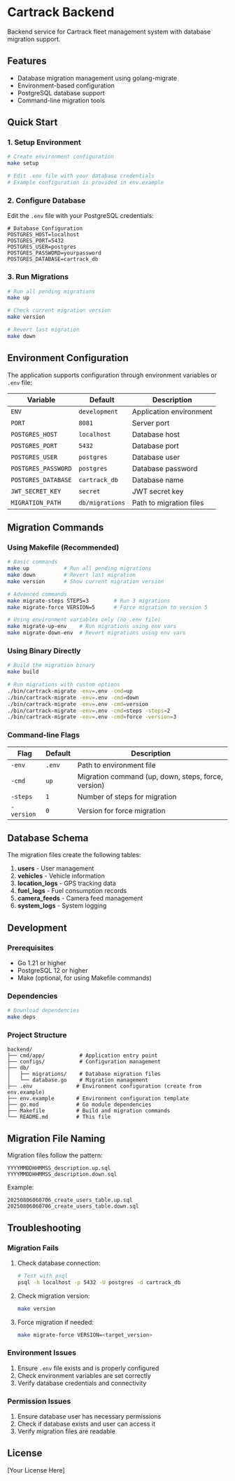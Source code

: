 # Cartrack Backend

Backend service for Cartrack fleet management system with database migration support.

## Features

- Database migration management using golang-migrate
- Environment-based configuration
- PostgreSQL database support
- Command-line migration tools

## Quick Start

### 1. Setup Environment

```bash
# Create environment configuration
make setup

# Edit .env file with your database credentials
# Example configuration is provided in env.example
```

### 2. Configure Database

Edit the `.env` file with your PostgreSQL credentials:

```env
# Database Configuration
POSTGRES_HOST=localhost
POSTGRES_PORT=5432
POSTGRES_USER=postgres
POSTGRES_PASSWORD=yourpassword
POSTGRES_DATABASE=cartrack_db
```

### 3. Run Migrations

```bash
# Run all pending migrations
make up

# Check current migration version
make version

# Revert last migration
make down
```

## Environment Configuration

The application supports configuration through environment variables or `.env` file:

| Variable | Default | Description |
|----------|---------|-------------|
| `ENV` | `development` | Application environment |
| `PORT` | `8081` | Server port |
| `POSTGRES_HOST` | `localhost` | Database host |
| `POSTGRES_PORT` | `5432` | Database port |
| `POSTGRES_USER` | `postgres` | Database user |
| `POSTGRES_PASSWORD` | `postgres` | Database password |
| `POSTGRES_DATABASE` | `cartrack_db` | Database name |
| `JWT_SECRET_KEY` | `secret` | JWT secret key |
| `MIGRATION_PATH` | `db/migrations` | Path to migration files |

## Migration Commands

### Using Makefile (Recommended)

```bash
# Basic commands
make up           # Run all pending migrations
make down         # Revert last migration
make version      # Show current migration version

# Advanced commands
make migrate-steps STEPS=3        # Run 3 migrations
make migrate-force VERSION=5      # Force migration to version 5

# Using environment variables only (no .env file)
make migrate-up-env    # Run migrations using env vars
make migrate-down-env  # Revert migrations using env vars
```

### Using Binary Directly

```bash
# Build the migration binary
make build

# Run migrations with custom options
./bin/cartrack-migrate -env=.env -cmd=up
./bin/cartrack-migrate -env=.env -cmd=down
./bin/cartrack-migrate -env=.env -cmd=version
./bin/cartrack-migrate -env=.env -cmd=steps -steps=2
./bin/cartrack-migrate -env=.env -cmd=force -version=3
```

### Command-line Flags

| Flag | Default | Description |
|------|---------|-------------|
| `-env` | `.env` | Path to environment file |
| `-cmd` | `up` | Migration command (up, down, steps, force, version) |
| `-steps` | `1` | Number of steps for migration |
| `-version` | `0` | Version for force migration |

## Database Schema

The migration files create the following tables:

1. **users** - User management
2. **vehicles** - Vehicle information
3. **location_logs** - GPS tracking data
4. **fuel_logs** - Fuel consumption records
5. **camera_feeds** - Camera feed management
6. **system_logs** - System logging

## Development

### Prerequisites

- Go 1.21 or higher
- PostgreSQL 12 or higher
- Make (optional, for using Makefile commands)

### Dependencies

```bash
# Download dependencies
make deps
```

### Project Structure

```
backend/
├── cmd/app/           # Application entry point
├── configs/           # Configuration management
├── db/
│   ├── migrations/    # Database migration files
│   └── database.go    # Migration management
├── .env              # Environment configuration (create from env.example)
├── env.example       # Environment configuration template
├── go.mod            # Go module dependencies
├── Makefile          # Build and migration commands
└── README.md         # This file
```

## Migration File Naming

Migration files follow the pattern:
```
YYYYMMDDHHMMSS_description.up.sql
YYYYMMDDHHMMSS_description.down.sql
```

Example:
```
20250806060706_create_users_table.up.sql
20250806060706_create_users_table.down.sql
```

## Troubleshooting

### Migration Fails

1. Check database connection:
   ```bash
   # Test with psql
   psql -h localhost -p 5432 -U postgres -d cartrack_db
   ```

2. Check migration version:
   ```bash
   make version
   ```

3. Force migration if needed:
   ```bash
   make migrate-force VERSION=<target_version>
   ```

### Environment Issues

1. Ensure `.env` file exists and is properly configured
2. Check environment variables are set correctly
3. Verify database credentials and connectivity

### Permission Issues

1. Ensure database user has necessary permissions
2. Check if database exists and user can access it
3. Verify migration files are readable

## License

[Your License Here]